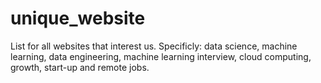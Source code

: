 # unique_website

List for all websites that interest us. Specificly: data science, machine learning, data engineering, machine learning interview, cloud computing, growth, start-up and remote jobs.
